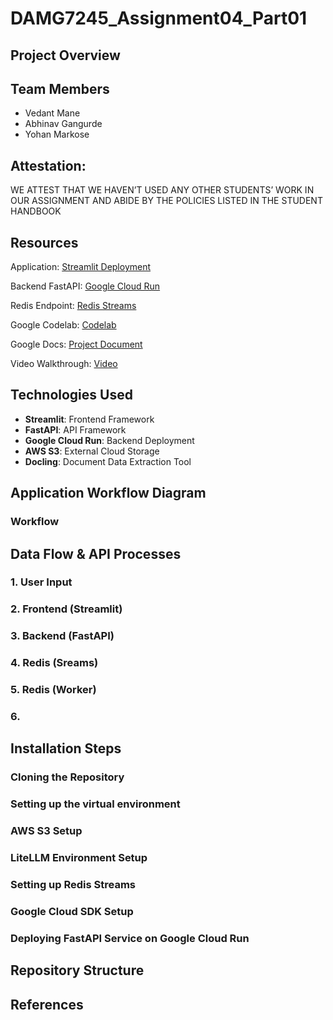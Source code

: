 # DAMG7245_Assignment04_Part01

## Project Overview

## Team Members

- Vedant Mane
- Abhinav Gangurde
- Yohan Markose

## Attestation:

WE ATTEST THAT WE HAVEN’T USED ANY OTHER STUDENTS’ WORK IN OUR ASSIGNMENT AND ABIDE BY THE POLICIES LISTED IN THE STUDENT HANDBOOK

## Resources

Application: [Streamlit Deployment](https://pdfinsight.streamlit.app/)

Backend FastAPI: [Google Cloud Run](https://fastapi-service-pz3ijhmorq-uc.a.run.app)

Redis Endpoint: [Redis Streams](redis-18117.c261.us-east-1-4.ec2.redns.redis-cloud.com:18117)

Google Codelab: [Codelab]()

Google Docs: [Project Document]()

Video Walkthrough: [Video]()


## Technologies Used

- **Streamlit**: Frontend Framework
- **FastAPI**: API Framework
- **Google Cloud Run**: Backend Deployment
- **AWS S3**: External Cloud Storage
- **Docling**: Document Data Extraction Tool

## Application Workflow Diagram


### Workflow


## Data Flow & API Processes


### 1. User Input
### 2. Frontend (Streamlit)
### 3. Backend (FastAPI)
### 4. Redis (Sreams)
### 5. Redis (Worker)
### 6.


## Installation Steps

### Cloning the Repository

### Setting up the virtual environment

### AWS S3 Setup

### LiteLLM Environment Setup

### Setting up Redis Streams

### Google Cloud SDK Setup

### Deploying FastAPI Service on Google Cloud Run


## Repository Structure

## References



